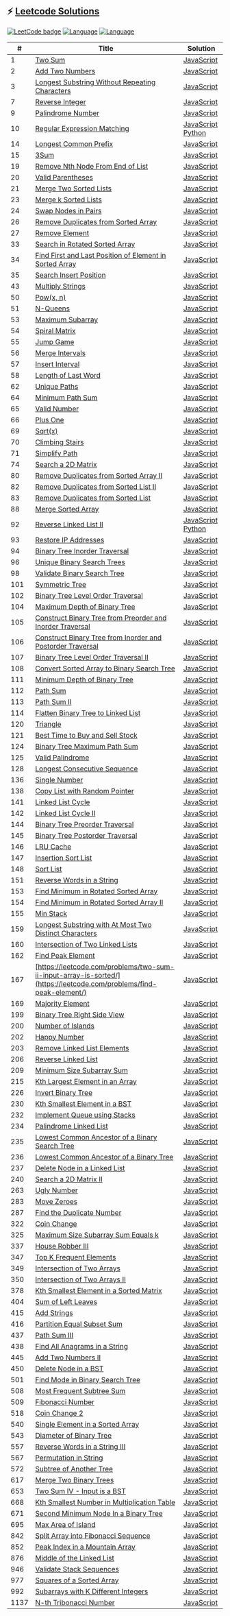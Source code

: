 ## ⚡️ <a href="http://blog.colafornia.me/leetcode-solutions/">Leetcode Solutions</a>
[![LeetCode badge](https://leetcode-badge.chyroc.cn/?name=chyroc&leetcode_badge_style=Solved/Total-131/1138-green.svg)](https://leetcode-cn.com/u/colafornia)
[![Language](https://img.shields.io/badge/JavaScript-ES6-blue.svg)](https://www.javascript.com/)
[![Language](https://img.shields.io/badge/Python-v3-blue)](https://www.python.org/)

| # | Title | Solution |
| ------| ------ | ------ |
| 1 | [Two Sum](https://leetcode-cn.com/problems/two-sum/) | [JavaScript](https://blog.colafornia.me/leetcode-solutions/source/001.TwoSum.js.js.html) |
| 2 | [Add Two Numbers](https://leetcode.com/problems/add-two-numbers/) | [JavaScript](https://blog.colafornia.me/leetcode-solutions/source/002.AddTwoNumbers.js.js.html) |
| 3 | [Longest Substring Without Repeating Characters](https://leetcode.com/problems/longest-substring-without-repeating-characters/) | [JavaScript](https://blog.colafornia.me/leetcode-solutions/source/003.LongestSubstringWithoutRepeatingCharacters.js.js.html) |
| 7 | [Reverse Integer](https://leetcode-cn.com/problems/reverse-integer/) | [JavaScript](https://blog.colafornia.me/leetcode-solutions/source/007.ReverseInteger.js.js.html) |
| 9 | [Palindrome Number](https://leetcode-cn.com/problems/palindrome-number/) | [JavaScript](https://blog.colafornia.me/leetcode-solutions/source/009.PalindromeNumber.js.js.html) |
| 10 | [Regular Expression Matching](https://leetcode.com/problems/regular-expression-matching/) | [JavaScript](https://blog.colafornia.me/leetcode-solutions/source/010.RegularExpressionMatching.js.html)  [Python](https://blog.colafornia.me/leetcode-solutions/source/010.RegularExpressionMatching.py.html) |
| 14 | [Longest Common Prefix](https://leetcode-cn.com/problems/longest-common-prefix/) | [JavaScript](https://blog.colafornia.me/leetcode-solutions/source/014.LongestCommonPrefix.js.html) |
| 15 | [3Sum](https://leetcode-cn.com/problems/3sum/) | [JavaScript](https://blog.colafornia.me/leetcode-solutions/source/015.3Sum.js.html) |
| 19 | [Remove Nth Node From End of List](https://leetcode.com/problems/remove-nth-node-from-end-of-list/) | [JavaScript](https://blog.colafornia.me/leetcode-solutions/source/019.RemoveNthNodeFromEndofList.js.html) |
| 20 | [Valid Parentheses](https://leetcode-cn.com/problems/valid-parentheses/) | [JavaScript](https://blog.colafornia.me/leetcode-solutions/source/020.ValidParentheses.js.html) |
| 21 | [Merge Two Sorted Lists](https://leetcode.com/problems/merge-two-sorted-lists/) | [JavaScript](https://blog.colafornia.me/leetcode-solutions/source/021.MergeTwoSortedLists.js.html) |
| 23 | [Merge k Sorted Lists](https://leetcode.com/problems/merge-k-sorted-lists/) | [JavaScript](https://blog.colafornia.me/leetcode-solutions/source/023.MergekSortedLists.js.html) |
| 24 | [Swap Nodes in Pairs](https://leetcode-cn.com/problems/swap-nodes-in-pairs/) | [JavaScript](https://blog.colafornia.me/leetcode-solutions/source/024.SwapNodesinPairs.js.html) |
| 26 | [Remove Duplicates from Sorted Array](https://leetcode.com/problems/remove-duplicates-from-sorted-array/) | [JavaScript](https://blog.colafornia.me/leetcode-solutions/source/026.RemoveDuplicatesfromSortedArray.js.html) |
| 27 | [Remove Element](https://leetcode.com/problems/remove-element/) | [JavaScript](https://blog.colafornia.me/leetcode-solutions/source/027.RemoveElement.js.html) |
| 33 | [Search in Rotated Sorted Array](https://leetcode.com/problems/search-in-rotated-sorted-array/) | [JavaScript](https://blog.colafornia.me/leetcode-solutions/source/033.SearchinRotatedSortedArray.js.html) |
| 34 | [Find First and Last Position of Element in Sorted Array](https://leetcode.com/problems/find-first-and-last-position-of-element-in-sorted-array/) | [JavaScript](https://blog.colafornia.me/leetcode-solutions/source/034.FindFirstandLastPositionofElementinSortedArray.js.html) |
| 35 | [Search Insert Position](https://leetcode.com/problems/search-insert-position/) | [JavaScript](https://blog.colafornia.me/leetcode-solutions/source/035.SearchInsertPosition.js.html) |
| 43 | [Multiply Strings](https://leetcode.com/problems/multiply-strings/) | [JavaScript](https://blog.colafornia.me/leetcode-solutions/source/043.MultiplyStrings.js.html) |
| 50 | [Pow(x, n)](https://leetcode.com/problems/powx-n/) | [JavaScript](https://blog.colafornia.me/leetcode-solutions/source/050.Pow(x,n).js.html) |
| 51 | [N-Queens](https://leetcode.com/problems/n-queens/) | [JavaScript](https://blog.colafornia.me/leetcode-solutions/source/051.N-Queens.js.html) |
| 53 | [Maximum Subarray](https://leetcode.com/problems/maximum-subarray/) | [JavaScript](https://blog.colafornia.me/leetcode-solutions/source/053.MaximumSubarray.js.html) |
| 54 | [Spiral Matrix](https://leetcode-cn.com/problems/spiral-matrix/) | [JavaScript](https://blog.colafornia.me/leetcode-solutions/source/054.SpiralMatrix.js.html) |
| 55 | [Jump Game](https://leetcode.com/problems/jump-game/) | [JavaScript](https://blog.colafornia.me/leetcode-solutions/source/055.JumpGame.js.html) |
| 56 | [Merge Intervals](https://leetcode.com/problems/merge-intervals/) | [JavaScript](https://blog.colafornia.me/leetcode-solutions/source/056.MergeIntervals.js.html) |
| 57 | [Insert Interval](https://leetcode.com/problems/insert-interval/) | [JavaScript](https://blog.colafornia.me/leetcode-solutions/source/057.InsertInterval.js.html) |
| 58 | [Length of Last Word](https://leetcode-cn.com/problems/length-of-last-word/) | [JavaScript](https://blog.colafornia.me/leetcode-solutions/source/058.LengthofLastWord.js.html) |
| 62 | [Unique Paths](https://leetcode.com/problems/unique-paths/) | [JavaScript](https://blog.colafornia.me/leetcode-solutions/source/062.UniquePaths.js.html) |
| 64 | [Minimum Path Sum](https://leetcode.com/problems/minimum-path-sum/) | [JavaScript](https://blog.colafornia.me/leetcode-solutions/source/064.MinimumPathSum.js.html) |
| 65 | [Valid Number](https://leetcode.com/problems/valid-number/) | [JavaScript](https://blog.colafornia.me/leetcode-solutions/source/065.ValidNumber.js.html) |
| 66 | [Plus One](https://leetcode-cn.com/problems/plus-one/) | [JavaScript](https://blog.colafornia.me/leetcode-solutions/source/066.PlusOne.js.html) |
| 69 | [Sqrt(x)](https://leetcode-cn.com/problems/sqrtx/) | [JavaScript](https://blog.colafornia.me/leetcode-solutions/source/069.Sqrtx.js.html) |
| 70 | [Climbing Stairs](https://leetcode-cn.com/problems/climbing-stairs/) | [JavaScript](https://blog.colafornia.me/leetcode-solutions/source/070.ClimbingStairs.js.html) |
| 71 | [Simplify Path](https://leetcode-cn.com/problems/simplify-path/) | [JavaScript](https://blog.colafornia.me/leetcode-solutions/source/071.SimplifyPath.js.html) |
| 74 | [Search a 2D Matrix](https://leetcode.com/problems/search-a-2d-matrix/) | [JavaScript](https://blog.colafornia.me/leetcode-solutions/source/074.Searcha2DMatrix.js.html) |
| 80 | [Remove Duplicates from Sorted Array II](https://leetcode.com/problems/remove-duplicates-from-sorted-array-ii/) | [JavaScript](https://blog.colafornia.me/leetcode-solutions/source/080.RemoveDuplicatesfromSortedArrayII.js.html) |
| 82 | [Remove Duplicates from Sorted List II](https://leetcode.com/problems/remove-duplicates-from-sorted-list-ii/) | [JavaScript](https://blog.colafornia.me/leetcode-solutions/source/082.RemoveDuplicatesfromSortedListII.js.html) |
| 83 | [Remove Duplicates from Sorted List](https://leetcode.com/problems/remove-duplicates-from-sorted-list/) | [JavaScript](https://blog.colafornia.me/leetcode-solutions/source/083.RemoveDuplicatesfromSortedList.js.html) |
| 88 | [Merge Sorted Array](https://leetcode.com/problems/merge-sorted-array/) | [JavaScript](https://blog.colafornia.me/leetcode-solutions/source/088.MergeSortedArray.js.html) |
| 92 | [Reverse Linked List II](https://leetcode.com/problems/reverse-linked-list-ii/) | [JavaScript](https://blog.colafornia.me/leetcode-solutions/source/092.ReverseLinkedListII.js.html)  [Python](https://blog.colafornia.me/leetcode-solutions/source/092.ReverseLinkedListII.py.html) |
| 93 | [Restore IP Addresses](https://leetcode-cn.com/problems/restore-ip-addresses/) | [JavaScript](https://blog.colafornia.me/leetcode-solutions/source/093.RestoreIPAddresses.js.html) |
| 94 | [Binary Tree Inorder Traversal](https://leetcode.com/problems/binary-tree-inorder-traversal/) | [JavaScript](https://blog.colafornia.me/leetcode-solutions/source/094.BinaryTreeInorderTraversal.js.html) |
| 96 | [Unique Binary Search Trees](https://leetcode.com/problems/unique-binary-search-trees/) | [JavaScript](https://blog.colafornia.me/leetcode-solutions/source/096.UniqueBinarySearchTrees.js.html) |
| 98 | [Validate Binary Search Tree](https://leetcode.com/problems/validate-binary-search-tree/) | [JavaScript](https://blog.colafornia.me/leetcode-solutions/source/098.ValidateBinarySearchTree.js.html) |
| 101 | [Symmetric Tree](https://leetcode.com/problems/symmetric-tree/) | [JavaScript](https://blog.colafornia.me/leetcode-solutions/source/101.SymmetricTree.js.html) |
| 102 | [Binary Tree Level Order Traversal](https://leetcode-cn.com/problems/binary-tree-level-order-traversal/) | [JavaScript](https://blog.colafornia.me/leetcode-solutions/source/102.BinaryTreeLevelOrderTraversal.js.html) |
| 104 | [Maximum Depth of Binary Tree](https://leetcode-cn.com/problems/maximum-depth-of-binary-tree/) | [JavaScript](https://blog.colafornia.me/leetcode-solutions/source/104.MaximumDepthofBinaryTree.js.html) |
| 105 | [Construct Binary Tree from Preorder and Inorder Traversal](https://leetcode.com/problems/construct-binary-tree-from-preorder-and-inorder-traversal/) | [JavaScript](https://blog.colafornia.me/leetcode-solutions/source/105.ConstructBinaryTreefromPreorderandInorderTraversal.js.html) |
| 106 | [Construct Binary Tree from Inorder and Postorder Traversal](https://leetcode.com/problems/construct-binary-tree-from-inorder-and-postorder-traversal/) | [JavaScript](https://blog.colafornia.me/leetcode-solutions/source/106.ConstructBinaryTreefromInorderandPostorderTraversal.js.html) |
| 107 | [Binary Tree Level Order Traversal II](https://leetcode-cn.com/problems/binary-tree-level-order-traversal-ii/) | [JavaScript](https://blog.colafornia.me/leetcode-solutions/source/107.BinaryTreeLevelOrderTraversalII.js.html) |
| 108 | [Convert Sorted Array to Binary Search Tree](https://leetcode-cn.com/problems/convert-sorted-array-to-binary-search-tree/) | [JavaScript](https://blog.colafornia.me/leetcode-solutions/source/108.ConvertSortedArraytoBinarySearchTree.js.html) |
| 111 | [Minimum Depth of Binary Tree](https://leetcode.com/problems/minimum-depth-of-binary-tree/) | [JavaScript](https://blog.colafornia.me/leetcode-solutions/source/111.MinimumDepthofBinaryTree.js.html) |
| 112 | [Path Sum](https://leetcode-cn.com/problems/path-sum/) | [JavaScript](https://blog.colafornia.me/leetcode-solutions/source/112.PathSum.js.html) |
| 113 | [Path Sum II](https://leetcode.com/problems/path-sum-ii/) | [JavaScript](https://blog.colafornia.me/leetcode-solutions/source/113.PathSumII.js.html) |
| 114 | [Flatten Binary Tree to Linked List](https://leetcode.com/problems/flatten-binary-tree-to-linked-list/) | [JavaScript](https://blog.colafornia.me/leetcode-solutions/source/114.FlattenBinaryTreetoLinkedList.js.html) |
| 120 | [Triangle](https://leetcode-cn.com/problems/triangle/) | [JavaScript](https://blog.colafornia.me/leetcode-solutions/source/120.Triangle.js.html) |
| 121 | [Best Time to Buy and Sell Stock](https://leetcode-cn.com/problems/best-time-to-buy-and-sell-stock/) | [JavaScript](https://blog.colafornia.me/leetcode-solutions/source/121.BestTimetoBuyandSellStock.js.html) |
| 124 | [Binary Tree Maximum Path Sum](https://leetcode.com/problems/binary-tree-maximum-path-sum/) | [JavaScript](https://blog.colafornia.me/leetcode-solutions/source/124.BinaryTreeMaximumPathSum.js.html) |
| 125 | [Valid Palindrome](https://leetcode-cn.com/problems/valid-palindrome/) | [JavaScript](https://blog.colafornia.me/leetcode-solutions/source/125.ValidPalindrome.js.html) |
| 128 | [Longest Consecutive Sequence](https://leetcode-cn.com/problems/longest-consecutive-sequence/) | [JavaScript](https://blog.colafornia.me/leetcode-solutions/source/128.LongestConsecutiveSequence.js.html) |
| 136 | [Single Number](https://leetcode-cn.com/problems/single-number) | [JavaScript](https://blog.colafornia.me/leetcode-solutions/source/136.SingleNumber.js.html) |
| 138 | [Copy List with Random Pointer](https://leetcode.com/problems/copy-list-with-random-pointer/) | [JavaScript](https://blog.colafornia.me/leetcode-solutions/source/138.CopyListwithRandomPointer.js.html) |
| 141 | [Linked List Cycle](https://leetcode.com/problems/linked-list-cycle/) | [JavaScript](https://blog.colafornia.me/leetcode-solutions/source/141.LinkedListCycle.js.html) |
| 142 | [Linked List Cycle II](https://leetcode.com/problems/linked-list-cycle-ii/) | [JavaScript](https://blog.colafornia.me/leetcode-solutions/source/142.LinkedListCycleII.js.html) |
| 144 | [Binary Tree Preorder Traversal](https://leetcode.com/problems/binary-tree-preorder-traversal/) | [JavaScript](https://blog.colafornia.me/leetcode-solutions/source/144.BinaryTreePreorderTraversal.js.html) |
| 145 | [Binary Tree Postorder Traversal](https://leetcode.com/problems/binary-tree-postorder-traversal/) | [JavaScript](https://blog.colafornia.me/leetcode-solutions/source/145.BinaryTreePostorderTraversal.js.html) |
| 146 | [LRU Cache](https://leetcode-cn.com/problems/lru-cache/) | [JavaScript](https://blog.colafornia.me/leetcode-solutions/source/146.LRUCache.js.html) |
| 147 | [Insertion Sort List](https://leetcode.com/problems/insertion-sort-list/) | [JavaScript](https://blog.colafornia.me/leetcode-solutions/source/147.InsertionSortList.js.html) |
| 148 | [Sort List](https://leetcode.com/problems/sort-list/) | [JavaScript](https://blog.colafornia.me/leetcode-solutions/source/148.SortList.js.html) |
| 151 | [Reverse Words in a String](https://leetcode-cn.com/problems/reverse-words-in-a-string/) | [JavaScript](https://blog.colafornia.me/leetcode-solutions/source/151.ReverseWordsInAString.js.html) |
| 153 | [Find Minimum in Rotated Sorted Array](https://leetcode-cn.com/problems/find-minimum-in-rotated-sorted-array/) | [JavaScript](https://blog.colafornia.me/leetcode-solutions/source/153.FindMinimuminRotatedSortedArray.js.html) |
| 154 | [Find Minimum in Rotated Sorted Array II](https://leetcode.com/problems/find-minimum-in-rotated-sorted-array-ii/) | [JavaScript](https://blog.colafornia.me/leetcode-solutions/source/154.FindMinimuminRotatedSortedArrayII.js.html) |
| 155 | [Min Stack](https://leetcode-cn.com/problems/min-stack/) | [JavaScript](https://blog.colafornia.me/leetcode-solutions/source/155.MinStack.js.html) |
| 159 | [Longest Substring with At Most Two Distinct Characters](https://leetcode.com/problems/longest-substring-with-at-most-two-distinct-characters/) | [JavaScript](https://blog.colafornia.me/leetcode-solutions/source/159.LongestSubstringwithAtMostTwoDistinctCharacters.js.html) |
| 160 | [Intersection of Two Linked Lists](https://leetcode.com/problems/intersection-of-two-linked-lists/) | [JavaScript](https://blog.colafornia.me/leetcode-solutions/source/160.IntersectionofTwoLinkedLists.js.html) |
| 162 | [Find Peak Element](https://leetcode.com/problems/find-peak-element/) | [JavaScript](https://blog.colafornia.me/leetcode-solutions/source/162.FindPeakElement.js.html) |
| 167 | [https://leetcode.com/problems/two-sum-ii-input-array-is-sorted/](https://leetcode.com/problems/find-peak-element/) | [JavaScript](https://blog.colafornia.me/leetcode-solutions/source/167.TwoSumII.js.html) |
| 169 | [Majority Element](https://leetcode-cn.com/problems/majority-element/) | [JavaScript](https://blog.colafornia.me/leetcode-solutions/source/169.MajorityElement.js.html) |
| 199 | [Binary Tree Right Side View](https://leetcode.com/problems/binary-tree-right-side-view/) | [JavaScript](https://blog.colafornia.me/leetcode-solutions/source/199.BinaryTreeRightSideView.js.html) |
| 200 | [Number of Islands](https://leetcode.com/problems/number-of-islands/) | [JavaScript](https://blog.colafornia.me/leetcode-solutions/source/200.NumberofIslands.js.html) |
| 202 | [Happy Number](https://leetcode.com/problems/happy-number/) | [JavaScript](https://blog.colafornia.me/leetcode-solutions/source/202.HappyNumber.js.html) |
| 203 | [Remove Linked List Elements](https://leetcode.com/problems/remove-linked-list-elements/) | [JavaScript](https://blog.colafornia.me/leetcode-solutions/source/203.RemoveLinkedListElements.js.html) |
| 206 | [Reverse Linked List](https://leetcode.com/problems/reverse-linked-list/) | [JavaScript](https://blog.colafornia.me/leetcode-solutions/source/206.ReverseLinkedList.js.html) |
| 209 | [Minimum Size Subarray Sum](https://leetcode.com/problems/minimum-size-subarray-sum/) | [JavaScript](https://blog.colafornia.me/leetcode-solutions/source/209.MinimumSizeSubarraySum.js.html) |
| 215 | [Kth Largest Element in an Array](https://leetcode-cn.com/problems/kth-largest-element-in-an-array/) | [JavaScript](https://blog.colafornia.me/leetcode-solutions/source/215.KthLargestElementinanArray.js.html) |
| 226 | [Invert Binary Tree](https://leetcode.com/problems/invert-binary-tree/) | [JavaScript](https://blog.colafornia.me/leetcode-solutions/source/226.InvertBinaryTree.js.html) |
| 230 | [Kth Smallest Element in a BST](https://leetcode-cn.com/problems/kth-smallest-element-in-a-bst/) | [JavaScript](https://blog.colafornia.me/leetcode-solutions/source/230.KthSmallestElementinaBST.js.html) |
| 232 | [Implement Queue using Stacks](https://leetcode-cn.com/problems/implement-queue-using-stacks/) | [JavaScript](https://blog.colafornia.me/leetcode-solutions/source/232.ImplementQueueusingStacks.js.html) |
| 234 | [Palindrome Linked List](https://leetcode-cn.com/problems/palindrome-linked-list) | [JavaScript](https://blog.colafornia.me/leetcode-solutions/source/234.PalindromeLinkedList.js.html) |
| 235 | [Lowest Common Ancestor of a Binary Search Tree](https://leetcode-cn.com/problems/lowest-common-ancestor-of-a-binary-search-tree/) | [JavaScript](https://blog.colafornia.me/leetcode-solutions/source/235.LowestCommonAncestorofaBinarySearchTree.js.html) |
| 236 | [Lowest Common Ancestor of a Binary Tree](https://leetcode-cn.com/problems/lowest-common-ancestor-of-a-binary-tree/) | [JavaScript](https://blog.colafornia.me/leetcode-solutions/source/236.LowestCommonAncestorofaBinaryTree.js.html) |
| 237 | [Delete Node in a Linked List](https://leetcode-cn.com/problems/delete-node-in-a-linked-list) | [JavaScript](https://blog.colafornia.me/leetcode-solutions/source/237.DeleteNodeinaLinkedList.js.html) |
| 240 | [Search a 2D Matrix II](https://leetcode.com/problems/search-a-2d-matrix-ii/) | [JavaScript](https://blog.colafornia.me/leetcode-solutions/source/240.Searcha2DMatrixII.js.html) |
| 263 | [Ugly Number](https://leetcode-cn.com/problems/ugly-number/) | [JavaScript](https://blog.colafornia.me/leetcode-solutions/source/263.UglyNumber.js.html) |
| 283 | [Move Zeroes](https://leetcode.com/problems/move-zeroes/) | [JavaScript](https://blog.colafornia.me/leetcode-solutions/source/283.MoveZeroes.js.html) |
| 287 | [Find the Duplicate Number](https://leetcode.com/problems/find-the-duplicate-number/) | [JavaScript](https://blog.colafornia.me/leetcode-solutions/source/287.FindtheDuplicateNumber.js.html) |
| 322 | [Coin Change](https://leetcode-cn.com/problems/coin-change/) | [JavaScript](https://blog.colafornia.me/leetcode-solutions/source/322.CoinChange.js.html) |
| 325 | [Maximum Size Subarray Sum Equals k](https://leetcode.com/problems/maximum-size-subarray-sum-equals-k/) | [JavaScript](https://blog.colafornia.me/leetcode-solutions/source/325.MaximumSizeSubarraySumEqualsk.js.html) |
| 337 | [House Robber III](https://leetcode.com/problems/house-robber-iii/) | [JavaScript](https://blog.colafornia.me/leetcode-solutions/source/337.HouseRobberIII.js.html) |
| 347 | [Top K Frequent Elements](https://leetcode.com/problems/top-k-frequent-elements/) | [JavaScript](https://blog.colafornia.me/leetcode-solutions/source/347.TopKFrequentElements.js.html) |
| 349 | [Intersection of Two Arrays](https://leetcode-cn.com/problems/intersection-of-two-arrays/) | [JavaScript](https://blog.colafornia.me/leetcode-solutions/source/349.IntersectionofTwoArrays.js.html) |
| 350 | [Intersection of Two Arrays II](https://leetcode-cn.com/problems/intersection-of-two-arrays-ii/) | [JavaScript](https://blog.colafornia.me/leetcode-solutions/source/350.IntersectionofTwoArraysII.js.html) |
| 378 | [Kth Smallest Element in a Sorted Matrix](https://leetcode.com/problems/kth-smallest-element-in-a-sorted-matrix/) | [JavaScript](https://blog.colafornia.me/leetcode-solutions/source/378.KthSmallestElementinaSortedMatrix.js.html) |
| 404 | [Sum of Left Leaves](https://leetcode-cn.com/problems/sum-of-left-leaves/) | [JavaScript](https://blog.colafornia.me/leetcode-solutions/source/404.SumofLeftLeaves.js.html) |
| 415 | [Add Strings](https://leetcode-cn.com/problems/add-strings/) | [JavaScript](https://blog.colafornia.me/leetcode-solutions/source/415.AddStrings.js.html) |
| 416 | [Partition Equal Subset Sum](https://leetcode.com/problems/partition-equal-subset-sum/) | [JavaScript](https://blog.colafornia.me/leetcode-solutions/source/416.PartitionEqualSubsetSum.js.html) |
| 437 | [Path Sum III](https://leetcode.com/problems/path-sum-iii/) | [JavaScript](https://blog.colafornia.me/leetcode-solutions/source/437.PathSumIII.js.html) |
| 438 | [Find All Anagrams in a String](https://leetcode.com/problems/find-all-anagrams-in-a-string/) | [JavaScript](https://blog.colafornia.me/leetcode-solutions/source/438.FindAllAnagramsinaString.js.html) |
| 445 | [Add Two Numbers II](https://leetcode.com/problems/add-two-numbers-ii/) | [JavaScript](https://blog.colafornia.me/leetcode-solutions/source/445.AddTwoNumbersII.js.html) |
| 450 | [Delete Node in a BST](https://leetcode.com/problems/delete-node-in-a-bst/) | [JavaScript](https://blog.colafornia.me/leetcode-solutions/source/450.DeleteNodeinaBST.js.html) |
| 501 | [Find Mode in Binary Search Tree](https://leetcode-cn.com/problems/sum-of-left-leaves/) | [JavaScript](https://blog.colafornia.me/leetcode-solutions/source/501.FindModeinBinarySearchTree.js.html) |
| 508 | [Most Frequent Subtree Sum](https://leetcode.com/problems/most-frequent-subtree-sum/) | [JavaScript](https://blog.colafornia.me/leetcode-solutions/source/508.MostFrequentSubtreeSum.js.html) |
| 509 | [Fibonacci Number](https://leetcode.com/problems/fibonacci-number/) | [JavaScript](https://blog.colafornia.me/leetcode-solutions/source/509.FibonacciNumber.js.html) |
| 518 | [Coin Change 2](https://leetcode.com/problems/coin-change-2/) | [JavaScript](https://blog.colafornia.me/leetcode-solutions/source/518.CoinChange2.js.html) |
| 540 | [Single Element in a Sorted Array](https://leetcode.com/problems/single-element-in-a-sorted-array/) | [JavaScript](https://blog.colafornia.me/leetcode-solutions/source/540.SingleElementinaSortedArray.js.html) |
| 543 | [Diameter of Binary Tree](https://leetcode.com/problems/diameter-of-binary-tree/) | [JavaScript](https://blog.colafornia.me/leetcode-solutions/source/543.DiameterofBinaryTree.js.html) |
| 557 | [Reverse Words in a String III](https://leetcode-cn.com/problems/reverse-words-in-a-string-iii/) | [JavaScript](https://blog.colafornia.me/leetcode-solutions/source/557.ReverseWordsinaStringIII.js.html) |
| 567 | [Permutation in String](https://leetcode-cn.com/problems/permutation-in-string/) | [JavaScript](https://blog.colafornia.me/leetcode-solutions/source/567.PermutationinString.js.html) |
| 572 | [Subtree of Another Tree](https://leetcode.com/problems/subtree-of-another-tree/) | [JavaScript](https://blog.colafornia.me/leetcode-solutions/source/572.SubtreeofAnotherTree.js.html) |
| 617 | [Merge Two Binary Trees](https://leetcode.com/problems/merge-two-binary-trees/) | [JavaScript](https://blog.colafornia.me/leetcode-solutions/source/617.MergeTwoBinaryTrees.js.html) |
| 653 | [Two Sum IV - Input is a BST](https://leetcode.com/problems/two-sum-iv-input-is-a-bst/) | [JavaScript](https://blog.colafornia.me/leetcode-solutions/source/653.TwoSumIV.js.html) |
| 668 | [Kth Smallest Number in Multiplication Table](https://leetcode.com/problems/kth-smallest-number-in-multiplication-table/) | [JavaScript](https://blog.colafornia.me/leetcode-solutions/source/668.KthSmallestNumberinMultiplicationTable.js.html) |
| 671 | [Second Minimum Node In a Binary Tree](https://leetcode-cn.com/problems/second-minimum-node-in-a-binary-tree/) | [JavaScript](https://blog.colafornia.me/leetcode-solutions/source/671.SecondMinimumNodeInaBinaryTree.js.html) |
| 695 | [Max Area of Island](https://leetcode-cn.com/problems/max-area-of-island/) | [JavaScript](https://blog.colafornia.me/leetcode-solutions/source/695.MaxAreaofIsland.js.html) |
| 842 | [Split Array into Fibonacci Sequence](https://leetcode.com/problems/split-array-into-fibonacci-sequence/) | [JavaScript](https://blog.colafornia.me/leetcode-solutions/source/842.SplitArrayintoFibonacciSequence.js.html) |
| 852 | [Peak Index in a Mountain Array](https://leetcode.com/problems/peak-index-in-a-mountain-array/) | [JavaScript](https://blog.colafornia.me/leetcode-solutions/source/852.PeakIndexinaMountainArray.js.html) |
| 876 | [Middle of the Linked List](https://leetcode.com/problems/middle-of-the-linked-list/) | [JavaScript](https://blog.colafornia.me/leetcode-solutions/source/876.MiddleoftheLinkedList.js.html) |
| 946 | [Validate Stack Sequences](https://leetcode.com/problems/validate-stack-sequences/) | [JavaScript](https://blog.colafornia.me/leetcode-solutions/source/946.ValidateStackSequences.js.html) |
| 977 | [Squares of a Sorted Array](https://leetcode.com/problems/squares-of-a-sorted-array/) | [JavaScript](https://blog.colafornia.me/leetcode-solutions/source/977.SquaresofaSortedArray.js.html) |
| 992 | [Subarrays with K Different Integers](https://leetcode.com/problems/subarrays-with-k-different-integers/) | [JavaScript](https://blog.colafornia.me/leetcode-solutions/source/992.SubarrayswithKDifferentIntegers.js.html) |
| 1137 | [N-th Tribonacci Number](https://leetcode.com/problems/n-th-tribonacci-number/) | [JavaScript](https://blog.colafornia.me/leetcode-solutions/source/1137.N-thTribonacciNumber.js.html) |
